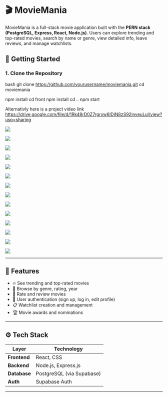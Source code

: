 # 🎬 MovieMania

MovieMania is a full-stack movie application built with the **PERN stack (PostgreSQL, Express, React, Node.js)**. Users can explore trending and top-rated movies, search by name or genre, view detailed info, leave reviews, and manage watchlists.

## 🚀 Getting Started

### 1. Clone the Repository

bash
git clone https://github.com/yourusername/moviemania.git
cd moviemania

npm install
cd front
npm install
cd ..
npm start

Alternativly here is a project video link 
https://drive.google.com/file/d/1Rk48rD0Z7rgrxw6IDjN8zS92inveuLul/view?usp=sharing




![](screenshots/Screenshot%202025-07-25%20192331.png)


![](screenshots/Screenshot%202025-07-25%20192343.png)


![](screenshots/Screenshot%202025-07-25%20192526.png)


![](screenshots/Screenshot%202025-07-25%20192550.png)


![](screenshots/Screenshot%202025-07-25%20192600.png)


![](screenshots/Screenshot%202025-07-25%20192620.png)


![](screenshots/Screenshot%202025-07-25%20192648.png)


![](screenshots/Screenshot%202025-07-25%20192704.png)


![](screenshots/Screenshot%202025-07-25%20192720.png)


![](screenshots/Screenshot%202025-07-25%20192730.png)


![](screenshots/Screenshot%202025-07-25%20192739.png)


![](screenshots/Screenshot%202025-07-25%20192744.png)


![](screenshots/Screenshot%202025-07-31%20220420.png)


![](screenshots/Screenshot%202025-07-31%20220437.png)

---

## 🔧 Features

- 🔥 See trending and top-rated movies
- 🧭 Browse by genre, rating, year
- 📝 Rate and review movies
- 🔐 User authentication (sign up, log in, edit profile)
- 📋 Watchlist creation and management
- 🏆 Movie awards and nominations

---

## ⚙️ Tech Stack

| Layer        | Technology             |
|--------------|------------------------|
| **Frontend** | React,  CSS    |
| **Backend**  | Node.js, Express.js    |
| **Database** | PostgreSQL (via Supabase) |
| **Auth**     | Supabase Auth          |

---


